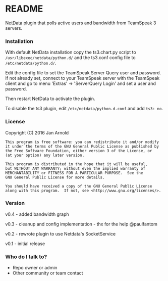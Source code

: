 # README #

[NetData](https://github.com/firehol/netdata/) plugin that polls active users and bandwidth from TeamSpeak 3 servers.


### Installation ###

With default NetData installation copy the ts3.chart.py script to `/usr/libexec/netdata/python.d/` and the ts3.conf config file to `/etc/netdata/python.d/`.

Edit the config file to set the TeamSpeak Server Query user and password.
If not already set, connect to your TeamSpeak server with the TeamSpeak client and go to menu 'Extras' -> 'ServerQuery Login' and set a user and password.

Then restart NetData to activate the plugin.

To disable the ts3 plugin, edit `/etc/netdata/python.d.conf` and add `ts3: no`.


### License ###

Copyright (C) 2016  Jan Arnold

	This program is free software: you can redistribute it and/or modify
	it under the terms of the GNU General Public License as published by
	the Free Software Foundation, either version 3 of the License, or
	(at your option) any later version.

	This program is distributed in the hope that it will be useful,
	but WITHOUT ANY WARRANTY; without even the implied warranty of
	MERCHANTABILITY or FITNESS FOR A PARTICULAR PURPOSE.  See the
	GNU General Public License for more details.

	You should have received a copy of the GNU General Public License
	along with this program.  If not, see <http://www.gnu.org/licenses/>.

### Version ###

v0.4 - added bandwidth graph

v0.3 - cleanup and config implementation - thx for the help @paulfantom

v0.2 - rewrote plugin to use Netdata's SocketService

v0.1 - initial release



### Who do I talk to? ###

* Repo owner or admin
* Other community or team contact
